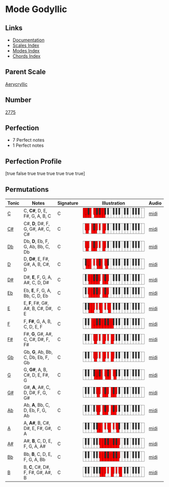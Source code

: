 # Mode Godyllic

## Links

- [Documentation](index.md)
- [Scales Index](Scales.md)
- [Modes Index](Modes.md)
- [Chords Index](Chords.md)

## Parent Scale

[Aerycryllic](ScaleAerycryllic.md)

## Number

[2775](https://ianring.com/musictheory/scales/2775)

## Perfection

- 7 Perfect notes
- 1 Perfect notes

## Perfection Profile

[true false true true true true true true]

## Permutations

| Tonic | Notes | Signature | Illustration | Audio |
|-------|-------|-----------|--------------|-------|
| [C](ModeCNaturalGodyllic.md) | C, **C#**, D, E, F#, G, A, B, C | C | ![CNaturalGodyllic](ModeCNaturalGodyllic.png) | [midi](https://github.com/edipermadi/music/blob/main/docs/ModeCNaturalGodyllic.mid?raw=true) |
| [C#](ModeCSharpGodyllic.md) | C#, **D**, D#, F, G, G#, A#, C, C# | C | ![CSharpGodyllic](ModeCSharpGodyllic.png) | [midi](https://github.com/edipermadi/music/blob/main/docs/ModeCSharpGodyllic.mid?raw=true) |
| [Db](ModeDFlatGodyllic.md) | Db, **D**, Eb, F, G, Ab, Bb, C, Db | C | ![DFlatGodyllic](ModeDFlatGodyllic.png) | [midi](https://github.com/edipermadi/music/blob/main/docs/ModeDFlatGodyllic.mid?raw=true) |
| [D](ModeDNaturalGodyllic.md) | D, **D#**, E, F#, G#, A, B, C#, D | C | ![DNaturalGodyllic](ModeDNaturalGodyllic.png) | [midi](https://github.com/edipermadi/music/blob/main/docs/ModeDNaturalGodyllic.mid?raw=true) |
| [D#](ModeDSharpGodyllic.md) | D#, **E**, F, G, A, A#, C, D, D# | C | ![DSharpGodyllic](ModeDSharpGodyllic.png) | [midi](https://github.com/edipermadi/music/blob/main/docs/ModeDSharpGodyllic.mid?raw=true) |
| [Eb](ModeEFlatGodyllic.md) | Eb, **E**, F, G, A, Bb, C, D, Eb | C | ![EFlatGodyllic](ModeEFlatGodyllic.png) | [midi](https://github.com/edipermadi/music/blob/main/docs/ModeEFlatGodyllic.mid?raw=true) |
| [E](ModeENaturalGodyllic.md) | E, **F**, F#, G#, A#, B, C#, D#, E | C | ![ENaturalGodyllic](ModeENaturalGodyllic.png) | [midi](https://github.com/edipermadi/music/blob/main/docs/ModeENaturalGodyllic.mid?raw=true) |
| [F](ModeFNaturalGodyllic.md) | F, **F#**, G, A, B, C, D, E, F | C | ![FNaturalGodyllic](ModeFNaturalGodyllic.png) | [midi](https://github.com/edipermadi/music/blob/main/docs/ModeFNaturalGodyllic.mid?raw=true) |
| [F#](ModeFSharpGodyllic.md) | F#, **G**, G#, A#, C, C#, D#, F, F# | C | ![FSharpGodyllic](ModeFSharpGodyllic.png) | [midi](https://github.com/edipermadi/music/blob/main/docs/ModeFSharpGodyllic.mid?raw=true) |
| [Gb](ModeGFlatGodyllic.md) | Gb, **G**, Ab, Bb, C, Db, Eb, F, Gb | C | ![GFlatGodyllic](ModeGFlatGodyllic.png) | [midi](https://github.com/edipermadi/music/blob/main/docs/ModeGFlatGodyllic.mid?raw=true) |
| [G](ModeGNaturalGodyllic.md) | G, **G#**, A, B, C#, D, E, F#, G | C | ![GNaturalGodyllic](ModeGNaturalGodyllic.png) | [midi](https://github.com/edipermadi/music/blob/main/docs/ModeGNaturalGodyllic.mid?raw=true) |
| [G#](ModeGSharpGodyllic.md) | G#, **A**, A#, C, D, D#, F, G, G# | C | ![GSharpGodyllic](ModeGSharpGodyllic.png) | [midi](https://github.com/edipermadi/music/blob/main/docs/ModeGSharpGodyllic.mid?raw=true) |
| [Ab](ModeAFlatGodyllic.md) | Ab, **A**, Bb, C, D, Eb, F, G, Ab | C | ![AFlatGodyllic](ModeAFlatGodyllic.png) | [midi](https://github.com/edipermadi/music/blob/main/docs/ModeAFlatGodyllic.mid?raw=true) |
| [A](ModeANaturalGodyllic.md) | A, **A#**, B, C#, D#, E, F#, G#, A | C | ![ANaturalGodyllic](ModeANaturalGodyllic.png) | [midi](https://github.com/edipermadi/music/blob/main/docs/ModeANaturalGodyllic.mid?raw=true) |
| [A#](ModeASharpGodyllic.md) | A#, **B**, C, D, E, F, G, A, A# | C | ![ASharpGodyllic](ModeASharpGodyllic.png) | [midi](https://github.com/edipermadi/music/blob/main/docs/ModeASharpGodyllic.mid?raw=true) |
| [Bb](ModeBFlatGodyllic.md) | Bb, **B**, C, D, E, F, G, A, Bb | C | ![BFlatGodyllic](ModeBFlatGodyllic.png) | [midi](https://github.com/edipermadi/music/blob/main/docs/ModeBFlatGodyllic.mid?raw=true) |
| [B](ModeBNaturalGodyllic.md) | B, **C**, C#, D#, F, F#, G#, A#, B | C | ![BNaturalGodyllic](ModeBNaturalGodyllic.png) | [midi](https://github.com/edipermadi/music/blob/main/docs/ModeBNaturalGodyllic.mid?raw=true) |
